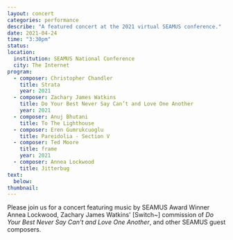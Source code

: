 ```yaml
---
layout: concert
categories: performance
describe: "A featured concert at the 2021 virtual SEAMUS conference."
date: 2021-04-24
time: "3:30pm"
status:
location:
  institution: SEAMUS National Conference
  city: The Internet
program:
  - composer: Christopher Chandler
    title: Strata
    year: 2021
  - composer: Zachary James Watkins
    title: Do Your Best Never Say Can’t and Love One Another
    year: 2021
  - composer: Anuj Bhutani
    title: To The Lighthouse
  - composer: Eren Gumrukcuoglu
    title: Pareidolia - Section V
  - composer: Ted Moore
    title: frame
    year: 2021
  - composer: Annea Lockwood
    title: Jitterbug
text:
  below:
thumbnail:
---
```


Please join us for a concert featuring music by SEAMUS Award Winner Annea Lockwood, Zachary James Watkins' [Switch~] commission of *Do Your Best Never Say Can't and Love One Another*, and other SEAMUS guest composers.
